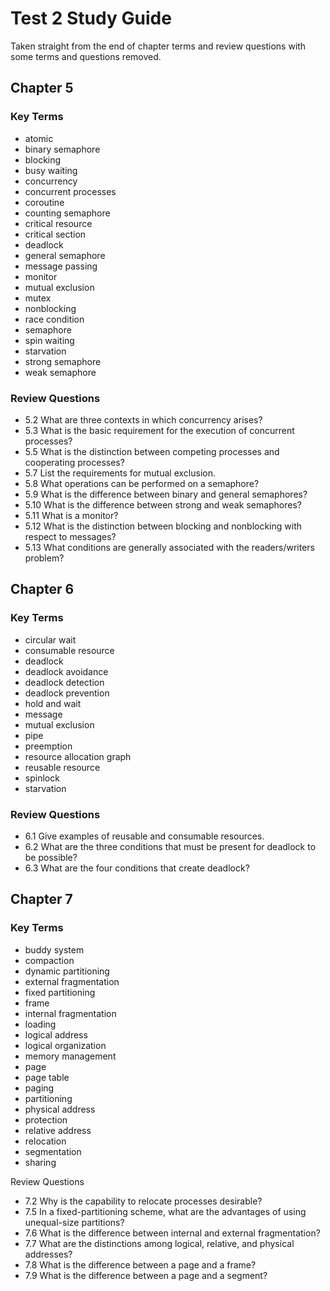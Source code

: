 # Test 2 Study Guide

Taken straight from the end of chapter terms and review questions with some terms and questions removed.

## Chapter 5

### Key Terms

- atomic
- binary semaphore
- blocking
- busy waiting
- concurrency
- concurrent processes
- coroutine
- counting semaphore
- critical resource
- critical section
- deadlock
- general semaphore
- message passing
- monitor
- mutual exclusion
- mutex
- nonblocking
- race condition
- semaphore
- spin waiting
- starvation
- strong semaphore
- weak semaphore

### Review Questions

- 5.2 What are three contexts in which concurrency arises?
- 5.3 What is the basic requirement for the execution of concurrent processes?
- 5.5 What is the distinction between competing processes and cooperating processes?
- 5.7 List the requirements for mutual exclusion.
- 5.8 What operations can be performed on a semaphore?
- 5.9 What is the difference between binary and general semaphores?
- 5.10 What is the difference between strong and weak semaphores?
- 5.11 What is a monitor?
- 5.12 What is the distinction between blocking and nonblocking with respect to messages?
- 5.13 What conditions are generally associated with the readers/writers problem?

## Chapter 6

### Key Terms

- circular wait
- consumable resource
- deadlock
- deadlock avoidance
- deadlock detection
- deadlock prevention
- hold and wait
- message
- mutual exclusion
- pipe
- preemption
- resource allocation graph
- reusable resource
- spinlock
- starvation

### Review Questions
- 6.1 Give examples of reusable and consumable resources.
- 6.2 What are the three conditions that must be present for deadlock to be possible?
- 6.3 What are the four conditions that create deadlock?

## Chapter 7

### Key Terms

- buddy system
- compaction
- dynamic partitioning
- external fragmentation
- fixed partitioning
- frame
- internal fragmentation
- loading
- logical address
- logical organization
- memory management
- page
- page table
- paging
- partitioning
- physical address
- protection
- relative address
- relocation
- segmentation
- sharing

Review Questions
- 7.2 Why is the capability to relocate processes desirable?
- 7.5 In a fixed-partitioning scheme, what are the advantages of using unequal-size partitions?
- 7.6 What is the difference between internal and external fragmentation?
- 7.7 What are the distinctions among logical, relative, and physical addresses?
- 7.8 What is the difference between a page and a frame?
- 7.9 What is the difference between a page and a segment?
